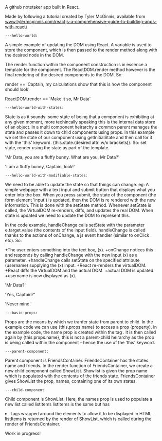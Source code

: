 A github notetaker app built in React.

Made by following a tutorial created by Tyler McGinnis, available from www.tylermcginnis.com/reactjs-a-comprehensive-guide-to-building-apps-with-react/


	---hello-world:

A simple example of updating the DOM using React. A variable is used to store the component, which is then passed to the render method along with the desired node in the DOM.

 The render function within the component construction is in essence a template for the component. The ReactDOM.render method however is the final rendering of the desired components to the DOM. So:

render == 'Captain, my calculations show that this is how the component should look'

ReactDOM.render == 'Make it so, Mr Data'



	---hello-world-with-states:

State is as it sounds: some state of being that a component is exhibiting at any given moment, more techincally speaking this is the internal data store of an object. In a multi component heirarchy a common parent manages the state and passes it down to child components using props. In this example we set the state of our component using getInitialState and then call for it with the 'this' keyword. {this.state.(desired attr. w/o brackets)}. So: set state, render using the state as part of the template.

'Mr Data, you are a fluffy bunny. What are you, Mr Data?'

'I am a fluffy bunny, Captain, look!'



	---hello-world-with-modifiable-states:

We need to be able to update the state so that things can change. eg: A simple webpage with a text input and submit button that displays what you enter into the box. When you press submit, the state of the component (the form element 'input') is updated, then the DOM is re rendered with the new information. This is done with the setState method. Whenever setState is called, the VirtualDOM re-renders, diffs, and updates the real DOM. When state is updated we need to update the DOM to represent this.

In the code example, handleChange calls setState with the parameter e.target.value (the contents of the input field). handleChange is called thanks to the actions of onChange, a js event handler (similar to onClick etc).
 So: 

+The user enters something into the text box, (x).
+onChange notices this and responds by calling handleChange with the new input (x) as a parameter.
+handleChange calls setState on the specified attribute (username) supplying the (x) input.
+React re-renders the virtualDOM.
+React diffs the VirtualDOM and the actual DOM.
+actual DOM is updated.
+username is now displayed as (x).


'Mr Data?'

'Yes, Captain?'

'Never mind.'



	---basic-props:

Props are the means by which we tranfer state from parent to child. In the example code we can use {this.props.name} to access a prop (property). in the example code, the name prop is created within the tag <HelloUser name='Benedict' />. It is then called again by {this.props.name}, this is not a parent-child heirarchy as the prop is being called within the component - hence the use of the 'this' keyword.



	---parent-component:

Parent component is FriendsContainer.
FriendsContainer has the states name and friends.
In the render function of FriendsContainer, we create a new child component called ShowList.
Showlist is given the prop name which is populated with the contents of the friends state.
FriendsContainer gives ShowList the prop, names, containing one of its own states.



	---child-component
 
Child component is ShowList.
Here, the names prop is used to populate a new list called listItems
listItems is the same but has <li> tags wrapped around the elements to allow it to be displayed in HTML.
listItems is returned by the render of ShowList, which is called during the render of FriendsContainer.





Work in progress!

